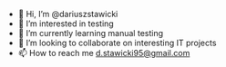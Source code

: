 - 👋 Hi, I’m @dariuszstawicki
- 👀 I’m interested in testing
- 🌱 I’m currently learning manual testing
- 💞️ I’m looking to collaborate on interesting IT projects
- 📫 How to reach me d.stawicki95@gmail.com
